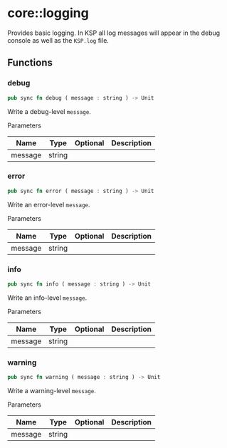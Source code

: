 # core::logging

Provides basic logging. In KSP all log messages will appear in the debug console as well as the `KSP.log` file.


## Functions


### debug

```rust
pub sync fn debug ( message : string ) -> Unit
```

Write a debug-level `message`.


Parameters

Name | Type | Optional | Description
--- | --- | --- | ---
message | string |  | 

### error

```rust
pub sync fn error ( message : string ) -> Unit
```

Write an error-level `message`.


Parameters

Name | Type | Optional | Description
--- | --- | --- | ---
message | string |  | 

### info

```rust
pub sync fn info ( message : string ) -> Unit
```

Write an info-level `message`.


Parameters

Name | Type | Optional | Description
--- | --- | --- | ---
message | string |  | 

### warning

```rust
pub sync fn warning ( message : string ) -> Unit
```

Write a warning-level `message`.


Parameters

Name | Type | Optional | Description
--- | --- | --- | ---
message | string |  | 
